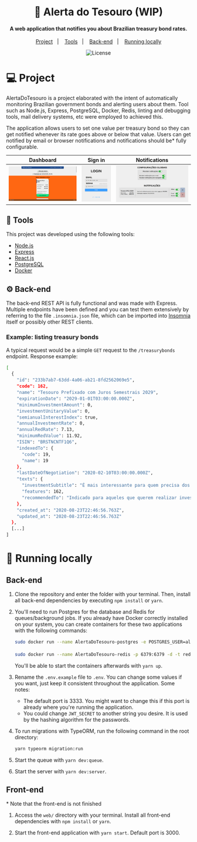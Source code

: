 <h1 align="center">
    <!-- <img alt="AlertaDoTesouro" title="AlertaDoTesouro" src=".github/AlertaDoTesouro.svg" width="200px" />
    <br/
    > -->
    🚨 Alerta do Tesouro (WIP)
</h1>

<h4 align="center">
A web application that notifies you about Brazilian treasury bond rates.
</h4>

<p align="center">
  <a href="#-project">Project</a>&nbsp;&nbsp;&nbsp;|&nbsp;&nbsp;&nbsp;
  <a href="#-tools">Tools</a>&nbsp;&nbsp;&nbsp;|&nbsp;&nbsp;&nbsp;
  <a href="#-back-end">Back-end</a>&nbsp;&nbsp;&nbsp;|&nbsp;&nbsp;&nbsp;
  <a href="#-running-locally">Running locally</a>
</p>

<p align="center">
  <!-- <img alt="HerokuStatus" src="https://heroku-shields.herokuapp.com/covid19nowbot"> -->
  <img alt="License" src="https://img.shields.io/badge/License-GPL%20v3-blue.svg">
</p>

# 💻 Project

AlertaDoTesouro is a project elaborated with the intent of automatically monitoring Brazilian government bonds and alerting users about them. Tool such as Node.js, Express, PostgreSQL, Docker, Redis, linting and debugging tools, mail delivery systems, etc were employed to achieved this.

The application allows users to set one value per treasury bond so they can get notified whenever its rate goes above or below that value. Users can get notified by email or browser notifications and notifications should be* fully configurable.

<table>
    <thead>
        <tr>
          <th>Dashboard</th>
          <th>Sign in</th>
          <th>Notifications</th>
        </tr>
    </thead>
    <tbody>
        <tr>
            <td><a target="_blank" href=".github/dashboard.png"><img src=".github/dashboard.png" alt="Dashboard page" style="max-width: 100%; --darkreader-inline-outline:#b30000;" title=""/></td>
            <td><a target="_blank" href=".github/sign_in.png"><img src=".github/sign_in.png" alt="Sign in page" style="max-width:100%;"/></td>
            <td><a target="_blank" href=".github/notifications.png"><img src=".github/notifications.png" alt="Notifications page" style="max-width:100%;"/></td>
        </tr>
    </tbody>
</table>

## 🔧 Tools

This project was developed using the following tools:

- [Node.js](https://nodejs.org/en/)
- [Express](https://expressjs.com/)
- [React.js](http://reactjs.org/)
- [PostgreSQL](https://www.postgresql.org/)
- [Docker](https://www.docker.com/)

## ⚙️ Back-end

The back-end REST API is fully functional and was made with Express. Multiple endpoints have been defined and you can test them extensively by referring to the file `.insomnia.json` file, which can be imported into [Insomnia](https://insomnia.rest/) itself or possibly other REST clients.

### Example: listing treasury bonds

A typical request would be a simple `GET` request to the `/treasurybonds` endpoint. Response example:

```bash
[
  {
    "id": "233b7ab7-63dd-4a06-ab21-8fd2562069e5",
    "code": 162,
    "name": "Tesouro Prefixado com Juros Semestrais 2029",
    "expirationDate": "2029-01-01T03:00:00.000Z",
    "minimumInvestmentAmount": 0,
    "investmentUnitaryValue": 0,
    "semianualInterestIndex": true,
    "annualInvestmentRate": 0,
    "annualRedRate": 7.13,
    "minimumRedValue": 11.92,
    "ISIN": "BRSTNCNTF1Q6",
    "indexedTo": {
      "code": 19,
      "name": 19
    },
    "lastDateOfNegotiation": "2020-02-10T03:00:00.000Z",
    "texts": {
      "investmentSubtitle": "É mais interessante para quem precisa dos seus rendimentos para complementar sua renda, pois paga juros a cada semestre (cupons de juros). Em caso de resgate antecipado, o Tesouro Nacional garante sua recompra pelo seu valor de mercado.",
      "features": 162,
      "recommendedTo": "Indicado para aqueles que querem realizar investimentos de longo prazo."
    },
    "created_at": "2020-08-23T22:46:56.763Z",
    "updated_at": "2020-08-23T22:46:56.763Z"
  },
  [...]
]
```

# 🏡 Running locally

## Back-end

1. Clone the repository and enter the folder with your terminal. Then, install all back-end dependencies by executing `npm install` or `yarn`.

2. You'll need to run Postgres for the database and Redis for queues/background jobs. If you already have Docker correctly installed on your system, you can create containers for these two applications with the following commands:

   ```bash
   sudo docker run --name AlertaDoTesouro-postgres -e POSTGRES_USER=alertadotesouro POSTGRES_PASSWORD=your_postgres_password -p 5433:5432 -d postgres

   sudo docker run --name AlertaDoTesouro-redis -p 6379:6379 -d -t redis:alpine
   ```

   You'll be able to start the containers afterwards with `yarn up`.

3. Rename the `.env.example` file to `.env`. You can change some values if you want, just keep it consistent throughout the application. Some notes:

   - The default port is 3333. You might want to change this if this port is already where you're running the application.
   - You could change `JWT_SECRET` to another string you desire. It is used by the hashing algorithm for the passwords.
   <!-- - [Sentry](https://sentry.io/for/web/) was added mostly for learning purposes and of course is not required; feel free to leave the string empty. -->

4. To run migrations with TypeORM, run the following command in the root directory:

   ```bash
   yarn typeorm migration:run
   ```

5. Start the queue with `yarn dev:queue`.
6. Start the server with `yarn dev:server`.

## Front-end

\* Note that the front-end is not finished

1. Access the `web/` directory with your terminal. Install all front-end dependencies with `npm install` or `yarn`.

2. Start the front-end application with `yarn start`. Default port is 3000.
